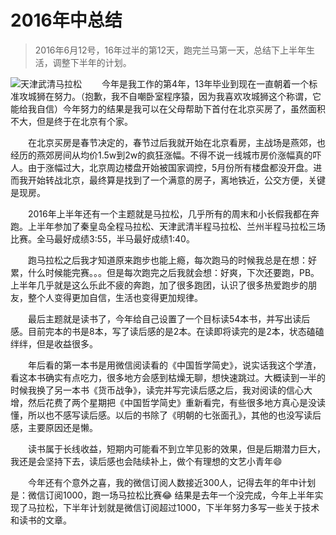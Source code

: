 # 2016年中总结

>2016年6月12号，16年过半的第12天，跑完兰马第一天，总结下上半年生活，调整下半年的计划。

![天津武清马拉松](/static/img/mid-year-summary-2016/me.jpg)
&emsp;&emsp;今年是我工作的第4年，13年毕业到现在一直朝着一个标准攻城狮在努力。（抱歉，我不自嘲卧室程序猿，因为我喜欢攻城狮这个称谓，它能给我自信）今年努力的结果是我可以在父母帮助下首付在北京买房了，虽然面积不大，但是终于在北京有个家。

&emsp;&emsp;在北京买房是春节决定的，春节过后我就开始在北京看房，主战场是燕郊，也经历的燕郊房间从均价1.5w到2w的疯狂涨幅。不得不说一线城市房价涨幅真的吓人。由于涨幅过大，北京周边楼盘开始被国家调控，5月份所有楼盘都没开盘。进而我开始转战北京，最终算是找到了一个满意的房子，离地铁近，公交方便，关键是现房。

&emsp;&emsp;2016年上半年还有一个主题就是马拉松，几乎所有的周末和小长假我都在奔跑。上半年参加了秦皇岛全程马拉松、天津武清半程马拉松、兰州半程马拉松三场比赛。全马最好成绩3:55，半马最好成绩1:40。

&emsp;&emsp;跑马拉松之后我才知道原来跑步也能上瘾，每次跑马的时候我总是在想：好累，什么时候能完赛。。。但是每次跑完之后我就会想：好爽，下次还要跑，PB。上半年几乎就是这么乐此不疲的奔跑，加了很多跑团，认识了很多热爱跑步的朋友，整个人变得更加自信，生活也变得更加规律。

&emsp;&emsp;最后主题就是读书了，今年给自己设置了一个目标读54本书，并写出读后感。目前完本的书是8本，写了读后感的是2本。在读即将读完的是2本，状态磕磕绊绊，但是收益很多。

&emsp;&emsp;年后看的第一本书是用微信阅读看的《中国哲学简史》，说实话我这个学渣，看这本书确实有点吃力，很多地方会感到枯燥无聊，想快速跳过。大概读到一半的时候我换了另一本书《货币战争》，读完并写完读后感之后，我对阅读的信心大增，然后花费了两个星期把《中国哲学简史》重新看完，有些很多地方真心是没读懂，所以也不感写读后感。以后的书除了《明朝的七张面孔》，其他的也没写读后感，主要原因还是懒。

&emsp;&emsp;读书属于长线收益，短期内可能看不到立竿见影的效果，但是后期潜力巨大，我还是会坚持下去，读后感也会陆续补上，做个有理想的文艺小青年😄

&emsp;&emsp;今年还有个意外之喜，我的微信订阅人数接近300人，记得去年的年中计划是：微信订阅1000，跑一场马拉松比赛😂 结果是去年一个没完成，今年上半年实现了马拉松，下半年计划就是微信订阅超过1000，下半年努力多写一些关于技术和读书的文章。

